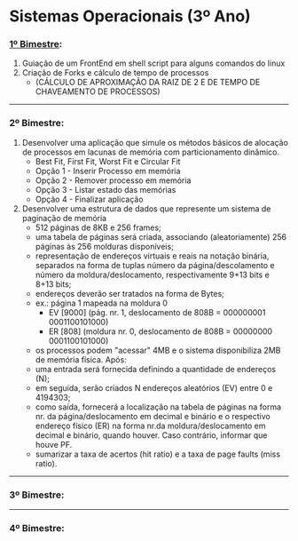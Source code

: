 # Sistemas Operacionais (3º Ano)

### [1º Bimestre](https://github.com/eduschadesoares/sistemasOperacionais/tree/master/1%C2%BA%20Bimestre):
1) Guiação de um FrontEnd em shell script para alguns comandos do linux
2) Criação de Forks e cálculo de tempo de processos
   * (CÁLCULO DE APROXIMAÇÃO DA RAIZ DE 2 E DE TEMPO DE CHAVEAMENTO DE PROCESSOS)

-----

### 2º Bimestre:
1) Desenvolver uma aplicação que simule os métodos básicos de alocação de processos em lacunas de memória com particionamento dinâmico.
   * Best Fit, First Fit, Worst Fit e Circular Fit  
   * Opção 1 - Inserir Processo em memória
   * Opção 2 - Remover processo em memória
   * Opção 3 - Listar estado das memórias
   * Opção 4 - Finalizar aplicação
2) Desenvolver uma estrutura de dados que represente um sistema de paginação de memória
   - 512 páginas de 8KB e 256 frames;
   - uma tabela de páginas será criada, associando (aleatoriamente) 256 páginas às 256 molduras disponíveis;
   - representação de endereços virtuais e reais na notação binária, separados na forma de tuplas número da página/descolamento e número da moldura/deslocamento, respectivamente 9+13 bits e 8+13 bits;
   - endereços deverão ser tratados na forma de Bytes;
   - ex.: página 1 mapeada na moldura 0
     - EV [9000] (pág. nr. 1, deslocamento de 808B = 000000001 0001100101000)
     - ER [808] (moldura nr. 0, deslocamento de 808B = 00000000 0001100101000)
   - os processos podem "acessar" 4MB e o sistema disponibiliza 2MB de memória física.
Após:
   - uma entrada será fornecida definindo a quantidade de endereços (N);
   - em seguida, serão criados N endereços aleatórios (EV) entre 0 e 4194303;
   - como saída, fornecerá a localização na tabela de páginas na forma nr. da página/deslocamento em decimal e binário e o respectivo endereço físico (ER) na forma nr.da moldura/deslocamento em decimal e binário, quando houver. Caso contrário, informar que houve PF.
   - sumarizar a taxa de acertos (hit ratio) e a taxa de page faults (miss ratio).
  
-----

### 3º Bimestre:

-----

### 4º Bimestre:
